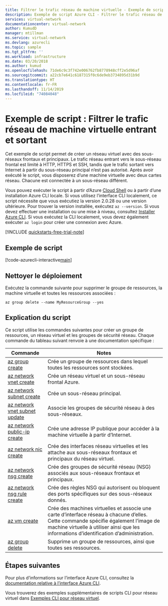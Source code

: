 ```yaml
---
title: Filtrer le trafic réseau de machine virtuelle - Exemple de script Azure CLI
description: Exemple de script Azure CLI - Filtrer le trafic réseau de machine virtuelle entrant et sortant
services: virtual-network
documentationcenter: virtual-network
author: KumudD
manager: mtillman
ms.service: virtual-network
ms.devlang: azurecli
ms.topic: sample
ms.tgt_pltfrm: ''
ms.workload: infrastructure
ms.date: 03/20/2018
ms.author: kumud
ms.openlocfilehash: 71de6c9c3f742e006762fb8778948cff2e5d96af
ms.sourcegitcommit: a22cb7e641c6187315f0c6de9eb3734895d31b9d
ms.translationtype: HT
ms.contentlocale: fr-FR
ms.lasthandoff: 11/14/2019
ms.locfileid: "74084048"
---
```

# <a name="filter-inbound-and-outbound-vm-network-traffic-script-sample"></a>Exemple de script : Filtrer le trafic réseau de machine virtuelle entrant et sortant

Cet exemple de script permet de créer un réseau virtuel avec des sous-réseaux frontaux et principaux. Le trafic réseau entrant vers le sous-réseau frontal est limité à HTTP, HTTPS et SSH, tandis que le trafic sortant vers Internet à partir du sous-réseau principal n’est pas autorisé. Après avoir exécuté le script, vous disposerez d’une machine virtuelle avec deux cartes réseau. Chacune est connectée à un sous-réseau différent.

Vous pouvez exécuter le script à partir d’Azure [Cloud Shell](https://shell.azure.com/bash) ou à partir d’une installation Azure CLI locale. Si vous utilisez l’interface CLI localement, ce script nécessite que vous exécutiez la version 2.0.28 ou une version ultérieure. Pour trouver la version installée, exécutez `az --version`. Si vous devez effectuer une installation ou une mise à niveau, consultez [Installer Azure CLI](/cli/azure/install-azure-cli). Si vous exécutez la CLI localement, vous devez également exécuter `az login` pour créer une connexion avec Azure.

[!INCLUDE [quickstarts-free-trial-note](../../../includes/quickstarts-free-trial-note.md)]

## <a name="sample-script"></a>Exemple de script

[!code-azurecli-interactive[main](../../../cli_scripts/virtual-network/filter-network-traffic/filter-network-traffic.sh  "Filter VM network traffic")]

## <a name="clean-up-deployment"></a>Nettoyer le déploiement 

Exécutez la commande suivante pour supprimer le groupe de ressources, la machine virtuelle et toutes les ressources associées :

```azurecli
az group delete --name MyResourceGroup --yes
```

## <a name="script-explanation"></a>Explication du script

Ce script utilise les commandes suivantes pour créer un groupe de ressources, un réseau virtuel et les groupes de sécurité réseau. Chaque commande du tableau suivant renvoie à une documentation spécifique :

| Commande | Notes |
|---|---|
| [az group create](/cli/azure/group) | Crée un groupe de ressources dans lequel toutes les ressources sont stockées. |
| [az network vnet create](/cli/azure/network/vnet) | Crée un réseau virtuel et un sous-réseau frontal Azure. |
| [az network subnet create](/cli/azure/network/vnet/subnet) | Crée un sous-réseau principal. |
| [az network vnet subnet update](/cli/azure/network/vnet/subnet) | Associe les groupes de sécurité réseau à des sous-réseaux. |
| [az network public-ip create](/cli/azure/network/public-ip) | Crée une adresse IP publique pour accéder à la machine virtuelle à partir d’Internet. |
| [az network nic create](/cli/azure/network/nic) | Crée des interfaces réseau virtuelles et les attache aux sous-réseaux frontaux et principaux du réseau virtuel. |
| [az network nsg create](/cli/azure/network/nsg) | Crée des groupes de sécurité réseau (NSG) associés aux sous-réseaux frontaux et principaux. |
| [az network nsg rule create](/cli/azure/network/nsg/rule) |Crée des règles NSG qui autorisent ou bloquent des ports spécifiques sur des sous-réseaux donnés. |
| [az vm create](/cli/azure/vm) | Crée des machines virtuelles et associe une carte d’interface réseau à chacune d’elles. Cette commande spécifie également l’image de machine virtuelle à utiliser ainsi que les informations d’identification d’administration. |
| [az group delete](/cli/azure/group) | Supprime un groupe de ressources, ainsi que toutes ses ressources. |

## <a name="next-steps"></a>Étapes suivantes

Pour plus d’informations sur l’interface Azure CLI, consultez la [documentation relative à l’interface Azure CLI](/cli/azure).

Vous trouverez des exemples supplémentaires de scripts CLI pour réseau virtuel dans [Exemples CLI pour réseau virtuel](../cli-samples.md).
